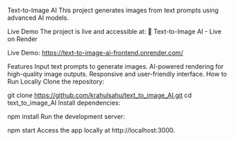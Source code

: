 Text-to-Image AI
This project generates images from text prompts using advanced AI models.

Live Demo
The project is live and accessible at:
🔗 Text-to-Image AI - Live on Render

Live Demo: https://text-to-image-ai-frontend.onrender.com/

Features
Input text prompts to generate images.
AI-powered rendering for high-quality image outputs.
Responsive and user-friendly interface.
How to Run Locally
Clone the repository:

git clone https://github.com/krahulsahu/text_to_image_AI.git
cd text_to_image_AI
Install dependencies:

npm install
Run the development server:

npm start
Access the app locally at http://localhost:3000.

